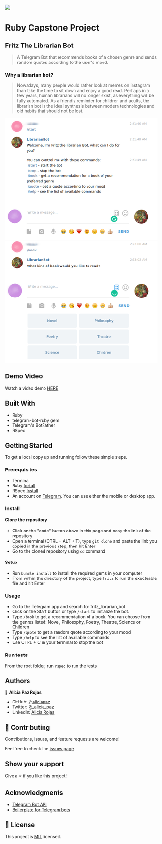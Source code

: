 ![](https://img.shields.io/badge/Microverse-blueviolet)

# Ruby Capstone Project
## Fritz The Librarian Bot

> A Telegram Bot that recommends books of a chosen genre and sends random quotes according to the user's mood.

### Why a librarian bot?
> Nowadays, many people would rather look at memes on instagram than take the time to sit down and enjoy a good read.
Perhaps in a few years, human librarians will no longer exist, as everything will be fully automated. 
As a friendly reminder for children and adults, the librarian bot is the ideal synthesis between modern technologies and old habits that should not be lost.

![screenshot](./Screenshot1.png)
![screenshot](./Screenshot2.png)

## Demo Video

Watch a video demo [HERE](https://www.loom.com/share/cde0216e533b4a53b41d1427ac62b0f9)


## Built With

- Ruby
- telegram-bot-ruby gem
- Telegram's BotFather
- RSpec


## Getting Started

To get a local copy up and running follow these simple steps.

### Prerequisites

- Terminal
- Ruby [Install](https://www.theodinproject.com/courses/ruby-programming/lessons/installing-ruby-ruby-programming)
- RSpec [Install](https://www.theodinproject.com/courses/ruby-programming/lessons/introduction-to-rspec)
- An account on [Telegram](https://telegram.org/). You can use either the mobile or desktop app.

### Install

#### Clone the repository
- Click on the "code" button above in this page and copy the link of the repository
- Open a terminal (CTRL + ALT + T), type `git clone` and paste the link you copied in the previous step, then hit Enter
- Go to the cloned repository using `cd` command

#### Setup
- Run `bundle install` to install the required gems in your computer
- From within the directory of the project, type `fritz` to run the exectuable file and hit Enter

### Usage

- Go to the Telegram app and search for fritz_librarian_bot
- Click on the Start button or type `/start` to initialize the bot.
- Type `/book` to get a recommendation of a book. You can choose from the genres listed: Novel, Philosophy, Poetry, Theatre, Science or Children
- Type `/quote` to get a random quote according to your mood
- Type `/help` to see the list of available commands
- Use CTRL + C in your terminal to stop the bot 

### Run tests

From the root folder, run `rspec` to run the tests


## Authors

👤 **Alicia Paz Rojas**

- GitHub: [@aliciapaz](https://github.com/aliciapaz)
- Twitter: [@_alicia_paz](https://twitter.com/_alicia_paz)
- LinkedIn: [Alicia Rojas](https://www.linkedin.com/in/alicia-rojas-71468418a/)


## 🤝 Contributing

Contributions, issues, and feature requests are welcome!

Feel free to check the [issues page](https://github.com/aliciapaz/ruby_bot/issues).

## Show your support

Give a ⭐️ if you like this project!

## Acknowledgments

- [Telegram Bot API](https://github.com/atipugin/telegram-bot-ruby)
- [Boilerplate for Telegram bots](https://github.com/MaximAbramchuck/ruby-telegram-bot-starter-kit)

## 📝 License

This project is [MIT](LICENSE) licensed.
